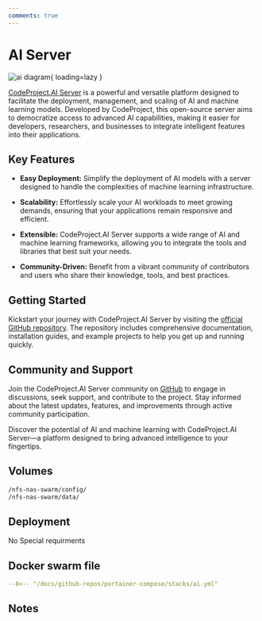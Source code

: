 ```yaml
---
comments: true
---
```


# AI Server

<!-- ## CodeProject.AI Server:Empowering AI and Machine Learning at Your Fingertips -->

![ai diagram](/assets/diagrams/ai.png){ loading=lazy }

[CodeProject.AI Server](https://github.com/CodeProject/AI-Server) is a powerful and versatile platform designed to facilitate the deployment, management, and scaling of AI and machine learning models. Developed by CodeProject, this open-source server aims to democratize access to advanced AI capabilities, making it easier for developers, researchers, and businesses to integrate intelligent features into their applications.

## Key Features

- **Easy Deployment:** Simplify the deployment of AI models with a server designed to handle the complexities of machine learning infrastructure.

- **Scalability:** Effortlessly scale your AI workloads to meet growing demands, ensuring that your applications remain responsive and efficient.

- **Extensible:** CodeProject.AI Server supports a wide range of AI and machine learning frameworks, allowing you to integrate the tools and libraries that best suit your needs.

- **Community-Driven:** Benefit from a vibrant community of contributors and users who share their knowledge, tools, and best practices.

## Getting Started

Kickstart your journey with CodeProject.AI Server by visiting the [official GitHub repository](https://github.com/CodeProject/AI-Server). The repository includes comprehensive documentation, installation guides, and example projects to help you get up and running quickly.

## Community and Support

Join the CodeProject.AI Server community on [GitHub](https://github.com/CodeProject/AI-Server) to engage in discussions, seek support, and contribute to the project. Stay informed about the latest updates, features, and improvements through active community participation.

Discover the potential of AI and machine learning with CodeProject.AI Server—a platform designed to bring advanced intelligence to your fingertips.


## Volumes

```bash
/nfs-nas-swarm/config/
/nfs-nas-swarm/data/
```

## Deployment
No Special requirments

## Docker swarm file
``` yaml linenums="1" 
--8<-- "/docs/github-repos/portainer-compose/stacks/ai.yml"
```

## Notes

